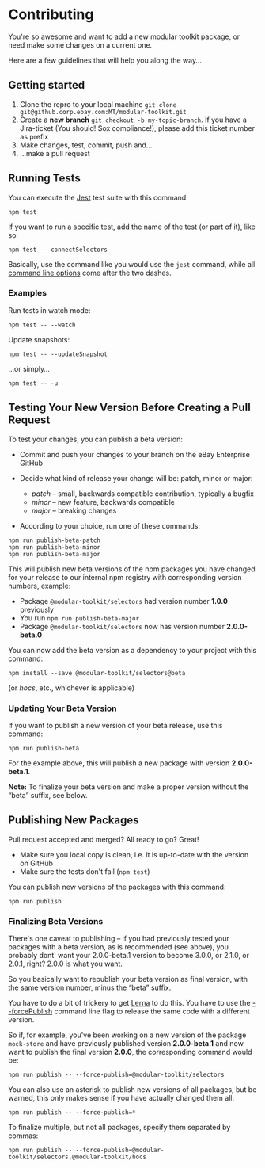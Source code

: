 # Contributing

You're so awesome and want to add a new modular toolkit package, or need make some changes on a current one.

Here are a few guidelines that will help you along the way…

## Getting started

1. Clone the repro to your local machine `git clone git@github.corp.ebay.com:MT/modular-toolkit.git`
2. Create a **new branch** `git checkout -b my-topic-branch`. If you have a Jira-ticket (You should! Sox compliance!),
   please add this ticket number as prefix
3. Make changes, test, commit, push and…
4. …make a pull request

## Running Tests

You can execute the [Jest](https://facebook.github.io/jest/) test suite with this command:

    npm test

If you want to run a specific test, add the name of the test (or part of it), like so:

    npm test -- connectSelectors

Basically, use the command like you would use the `jest` command, while all
[command line options](https://facebook.github.io/jest/docs/en/cli.html) come after the two dashes.

### Examples

Run tests in watch mode:

    npm test -- --watch

Update snapshots:

    npm test -- --updateSnapshot

…or simply…

    npm test -- -u

## Testing Your New Version Before Creating a Pull Request

To test your changes, you can publish a beta version:

* Commit and push your changes to your branch on the eBay Enterprise GitHub
* Decide what kind of release your change will be: patch, minor or major:
    * _patch_ – small, backwards compatible contribution, typically a bugfix
    * _minor_ – new feature, backwards compatible
    * _major_ – breaking changes
    
* According to your choice, run one of these commands:

```
npm run publish-beta-patch
npm run publish-beta-minor
npm run publish-beta-major
```

This will publish new beta versions of the npm packages you have changed for your release to our internal npm
registry with corresponding version numbers, example:

* Package `@modular-toolkit/selectors` had version number **1.0.0** previously
* You run `npm run publish-beta-major`
* Package `@modular-toolkit/selectors` now has version number **2.0.0-beta.0**

You can now add the beta version as a dependency to your project with this command:

    npm install --save @modular-toolkit/selectors@beta

(or _hocs_, etc., whichever is applicable)

### Updating Your Beta Version

If you want to publish a new version of your beta release, use this command:

    npm run publish-beta

For the example above, this will publish a new package with version **2.0.0-beta.1**.

**Note:** To finalize your beta version and make a proper version without the “beta” suffix, see below.

## Publishing New Packages

Pull request accepted and merged? All ready to go? Great!

* Make sure you local copy is clean, i.e. it is up-to-date with the version on GitHub
* Make sure the tests don't fail (`npm test`)

You can publish new versions of the packages with this command:

    npm run publish

### Finalizing Beta Versions

There's one caveat to publishing – if you had previously tested your packages with a beta version, as is recommended (see above),
you probably dont' want your 2.0.0-beta.1 version to become 3.0.0, or 2.1.0, or 2.0.1, right? 2.0.0 is what you want.

So you basically want to republish your beta version as final version, with the same version number, minus the “beta” suffix.

You have to do a bit of trickery to get [Lerna](https://lernajs.io) to do this. You have to use the
[--forcePublish](https://github.com/lerna/lerna#--force-publish-packages) command line flag to release the same code 
with a different version.

So if, for example, you've been working on a new version of the package `mock-store` and have previously published
version **2.0.0-beta.1** and now want to publish the final version **2.0.0**, the corresponding command would be:

    npm run publish -- --force-publish=@modular-toolkit/selectors
    
You can also use an asterisk to publish new versions of all packages, but be warned, this only makes sense if you
have actually changed them all:

    npm run publish -- --force-publish=*
    
To finalize multiple, but not all packages, specify them separated by commas:

    npm run publish -- --force-publish=@modular-toolkit/selectors,@modular-toolkit/hocs

